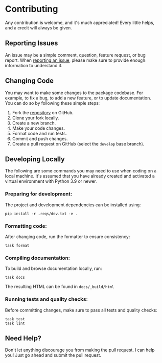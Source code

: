 # Contributing

Any contribution is welcome, and it's much appreciated! Every little helps, and a credit
will always be given.

## Reporting Issues

An issue may be a simple comment, question, feature request, or bug report.
When [reporting an issue](https://github.com/dralshehri/epiweeks/issues/new), please
make sure to provide enough information to understand it.

## Changing Code

You may want to make some changes to the package codebase. For example, to fix a bug, to
add a new feature, or to update documentation. You can do so by following these simple
steps:

1. Fork the [repository](https://github.com/dralshehri/epiweeks) on GitHub.
2. Clone your fork locally.
3. Create a new branch.
4. Make your code changes.
5. Format code and run tests.
6. Commit and push changes.
7. Create a pull request on GitHub (select the `develop` base branch).

## Developing Locally

The following are some commands you may need to use when coding on a local machine. It's
assumed that you have already created and activated a virtual environment with Python
3.9 or newer.

### Preparing for development:

The project and development dependencies can be installed using:

```shell
pip install -r .reqs/dev.txt -e .
```

### Formatting code:

After changing code, run the formatter to ensure consistency:

```shell
task format
```

### Compiling documentation:

To build and browse documentation locally, run:

```shell
task docs
```

The resulting HTML can be found in `docs/_build/html`

### Running tests and quality checks:

Before committing changes, make sure to pass all tests and quality checks:

```shell
task test
task lint
```

## Need Help?

Don't let anything discourage you from making the pull request. I can help you! Just go
ahead and submit the pull request.
